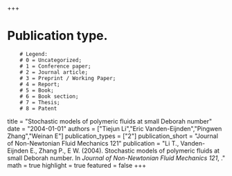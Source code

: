 +++
# Publication type.
        # Legend: 
        # 0 = Uncategorized; 
        # 1 = Conference paper; 
        # 2 = Journal article;
        # 3 = Preprint / Working Paper; 
        # 4 = Report; 
        # 5 = Book; 
        # 6 = Book section;
        # 7 = Thesis; 
        # 8 = Patent
title = "Stochastic models of polymeric fluids at small Deborah number"
date = "2004-01-01"
authors = ["Tiejun Li","Eric Vanden-Eijnden","Pingwen Zhang","Weinan E"]
publication_types = ["2"]
publication_short = "Journal of Non-Newtonian Fluid Mechanics 121"
publication = "Li T., Vanden-Eijnden E., Zhang P., E W. (2004). Stochastic models of polymeric fluids at small Deborah number. In _Journal of Non-Newtonian Fluid Mechanics 121_, ."
math = true
highlight = true
featured = false
+++